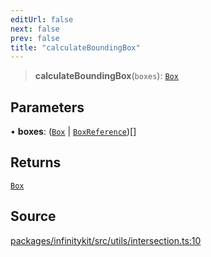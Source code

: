 ```yaml
---
editUrl: false
next: false
prev: false
title: "calculateBoundingBox"
---
```


> **calculateBoundingBox**(`boxes`): [`Box`](../type-aliases/Box.md)

## Parameters

• **boxes**: ([`Box`](../type-aliases/Box.md) \| [`BoxReference`](../type-aliases/BoxReference.md))[]

## Returns

[`Box`](../type-aliases/Box.md)

## Source

[packages/infinitykit/src/utils/intersection.ts:10](https://github.com/nodenogg-in/alpha-p2p/blob/265a0e2/packages/infinitykit/src/utils/intersection.ts#L10)
